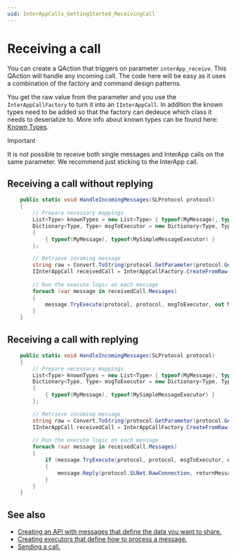 ```yaml
---
uid: InterAppCalls_GettingStarted_ReceivingCall
---
```


# Receiving a call

You can create a QAction that triggers on parameter `interApp_receive`. This QAction will handle any incoming call. The code here will be easy as it uses a combination of the factory and command design patterns.

You get the raw value from the parameter and you use the `InterAppCallFactory` to turn it into an `IInterAppCall`. In addition the known types need to be added so that the factory can dedeuce which class it needs to deserialize to. More info about known types can be found here: [Known Types](xref:InterAppCalls_KnownTypes).

> [!IMPORTANT]
> It is not possible to receive both single messages and InterApp calls on the same parameter. We recommend just sticking to the InterApp call.

## Receiving a call without replying

```csharp
    public static void HandleIncomingMessages(SLProtocol protocol)
    {
        // Prepare necessary mappings
        List<Type> knownTypes = new List<Type> { typeof(MyMessage), typeof(MyResponse) };
        Dictionary<Type, Type> msgToExecutor = new Dictionary<Type, Type>
        {
            { typeof(MyMessage), typeof(MySimpleMessageExecutor) }
        };

        // Retrieve incoming message
        string raw = Convert.ToString(protocol.GetParameter(protocol.GetTriggerParameter()));
        IInterAppCall receivedCall = InterAppCallFactory.CreateFromRaw(raw, knownTypes);
        
        // Run the execute logic on each message
        foreach (var message in receivedCall.Messages)
        {
            message.TryExecute(protocol, protocol, msgToExecutor, out Message returnMessage);
        }
    }
```

## Receiving a call with replying

```csharp
    public static void HandleIncomingMessages(SLProtocol protocol)
    {
        // Prepare necessary mappings
        List<Type> knownTypes = new List<Type> { typeof(MyMessage), typeof(MyResponse) };
        Dictionary<Type, Type> msgToExecutor = new Dictionary<Type, Type>
        {
            { typeof(MyMessage), typeof(MySimpleMessageExecutor) }
        };

        // Retrieve incoming message
        string raw = Convert.ToString(protocol.GetParameter(protocol.GetTriggerParameter()));
        IInterAppCall receivedCall = InterAppCallFactory.CreateFromRaw(raw, knownTypes);
        
        // Run the execute logic on each message
        foreach (var message in receivedCall.Messages)
        {
            if (message.TryExecute(protocol, protocol, msgToExecutor, out Message returnMessage))
            {
                message.Reply(protocol.SLNet.RawConnection, returnMessage, knownTypes);
            }
        }
    }
```

## See also

- [Creating an API with messages that define the data you want to share.](xref:InterAppCalls_GettingStarted_CreatingApi)
- [Creating executors that define how to process a message.](xref:InterAppCalls_GettingStarted_CreatingExecutor)
- [Sending a call.](xref:InterAppCalls_GettingStarted_SendingCall)

